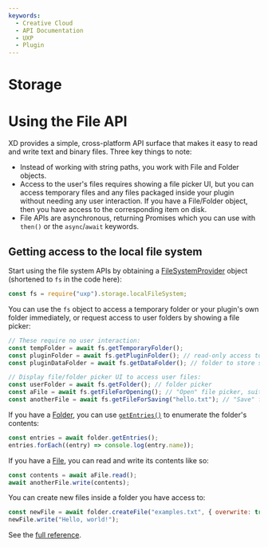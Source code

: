 ```yaml
---
keywords:
  - Creative Cloud
  - API Documentation
  - UXP
  - Plugin
---
```


# Storage

# Using the File API

XD provides a simple, cross-platform API surface that makes it easy to read and write text and binary files. Three key things to note:

- Instead of working with string paths, you work with File and Folder objects.
- Access to the user's files requires showing a file picker UI, but you can access temporary files and any files packaged inside your plugin without needing any user interaction. If you have a File/Folder object, then you have access to the corresponding item on disk.
- File APIs are asynchronous, returning Promises which you can use with `then()` or the `async`/`await` keywords.

## Getting access to the local file system

Start using the file system APIs by obtaining a [FileSystemProvider](/develop/reference/uxp/module/storage/#filesystemprovider) object (shortened to `fs` in the code here):

```js
const fs = require("uxp").storage.localFileSystem;
```

You can use the `fs` object to access a temporary folder or your plugin's own folder immediately, or request access to user folders by showing a file picker:

```js
// These require no user interaction:
const tempFolder = await fs.getTemporaryFolder();
const pluginFolder = await fs.getPluginFolder(); // read-only access to the plugin's install folder
const pluginDataFolder = await fs.getDataFolder(); // folder to store settings

// Display file/folder picker UI to access user files:
const userFolder = await fs.getFolder(); // folder picker
const aFile = await fs.getFileForOpening(); // "Open" file picker, suitable for reading contents
const anotherFile = await fs.getFileForSaving("hello.txt"); // "Save" file picker, suitable for writing contents
```

If you have a [Folder](/develop/reference/uxp/module/storage/#folder), you can use [`getEntries()`](/develop/reference/uxp/module/storage/#folder-getentries) to enumerate the folder's contents:

```js
const entries = await folder.getEntries();
entries.forEach((entry) => console.log(entry.name));
```

If you have a [File](/develop/reference/uxp/module/storage/#file), you can read and write its contents like so:

```js
const contents = await aFile.read();
await anotherFile.write(contents);
```

You can create new files inside a folder you have access to:

```js
const newFile = await folder.createFile("examples.txt", { overwrite: true });
newFile.write("Hello, world!");
```

See the [full reference](/develop/reference/uxp/module/storage/).

